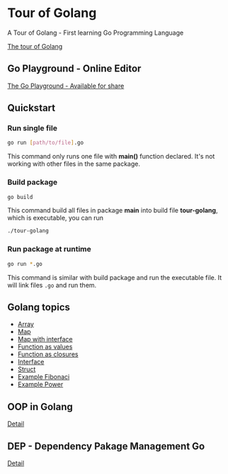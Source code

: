 # Tour of Golang

A Tour of Golang - First learning Go Programming Language

[The tour of Golang](https://tour.golang.org)

## Go Playground - Online Editor

[The Go Playground - Available for share](https://play.golang.org/)

## Quickstart

### Run single file
```bash
go run [path/to/file].go
```

This command only runs one file with **main()** function declared. It's not working with other files in the same package.

### Build package
```bash
go build
```

This command build all files in package **main** into build file **tour-golang**, which is executable, you can run 

```bash
./tour-golang
```

### Run package at runtime
```bash
go run *.go
```

This command is similar with build package and run the executable file. It will link files `.go` and run them.


## Golang topics 
+ [Array](./array.go)
+ [Map](./map.go)
+ [Map with interface](./map_interface.go)
+ [Function as values](./func_values.go)
+ [Function as closures](./func_closures.go)
+ [Interface](./interface.go)
+ [Struct](./struct.go)
+ [Example Fibonaci](./fibo.go)
+ [Example Power](./pow.go)

## OOP in Golang

[Detail](./OOP.md)

## DEP - Dependency Pakage Management Go

[Detail](./DEP.md)
